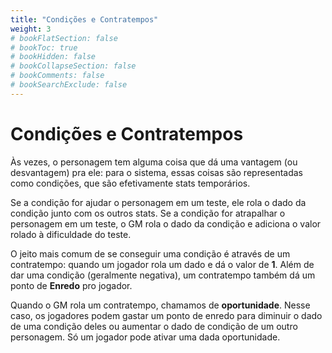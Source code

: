```yaml
---
title: "Condições e Contratempos"
weight: 3
# bookFlatSection: false
# bookToc: true
# bookHidden: false
# bookCollapseSection: false
# bookComments: false
# bookSearchExclude: false
---
```


# Condições e Contratempos

Às vezes, o personagem tem alguma coisa que dá uma vantagem (ou desvantagem) pra ele: para o sistema, essas coisas são representadas como condições, que são efetivamente stats temporários.

Se a condição for ajudar o personagem em um teste, ele rola o dado da condição junto com os outros stats. Se a condição for atrapalhar o personagem em um teste, o GM rola o dado da condição e adiciona o valor rolado à dificuldade do teste. 

O jeito mais comum de se conseguir uma condição é através de um contratempo: quando um jogador rola um dado e dá o valor de **1**. Além de dar uma condição (geralmente negativa), um contratempo também dá um ponto de **Enredo** pro jogador.

Quando o GM rola um contratempo, chamamos de **oportunidade**. Nesse caso, os jogadores podem gastar um ponto de enredo para diminuir o dado de uma condição deles ou aumentar o dado de condição de um outro personagem. Só um jogador pode ativar uma dada oportunidade.